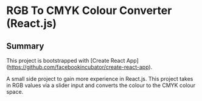 # RGB To CMYK Colour Converter (React.js)

## Summary
This project is bootstrapped with [Create React App] (https://github.com/facebookincubator/create-react-app).

A small side project to gain more experience in React.js. This project takes in RGB values via a slider input and converts the colour to the CMYK colour space.
